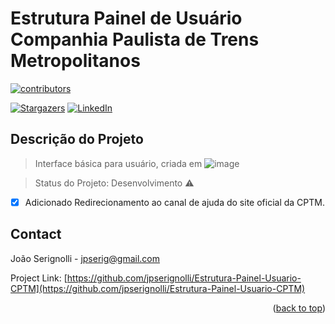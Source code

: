 # Estrutura Painel de Usuário Companhia Paulista de Trens Metropolitanos
<p>
  <a href="https://github.com/jpserignolli/Estrutura-Painel-Usuario-CPTM/graphs/contributors"> 
    <img src="https://img.shields.io/github/contributors/Louis3797/awesome-readme-template" alt="contributors" />
  </a>
</p>

[![Stargazers][stars-shield]][stars-url]
[![LinkedIn][linkedin-shield]][linkedin-url]


## Descrição do Projeto
> Interface básica para usuário, criada em ![image](https://github.com/user-attachments/assets/58732d24-1300-4d55-91e4-56d4a849c99f)

> Status do Projeto: Desenvolvimento :warning:

- [x] Adicionado Redirecionamento ao canal de ajuda do site oficial da CPTM.


[stars-shield]: https://img.shields.io/github/stars/othneildrew/Best-README-Template.svg?style=for-the-badge
[stars-url]: [https://github.com/jpserignolli/Estrutura-Painel-Usuario-CPTM]
[linkedin-shield]: https://img.shields.io/badge/-LinkedIn-black.svg?style=for-the-badge&logo=linkedin&colorB=555
[linkedin-url]: https://linkedin.com/in/joãoserignolli


## Contact

João Serignolli - jpserig@gmail.com

Project Link: [https://github.com/jpserignolli/Estrutura-Painel-Usuario-CPTM](https://github.com/jpserignolli/Estrutura-Painel-Usuario-CPTM)

<p align="right">(<a href="#readme-top">back to top</a>)</p>
